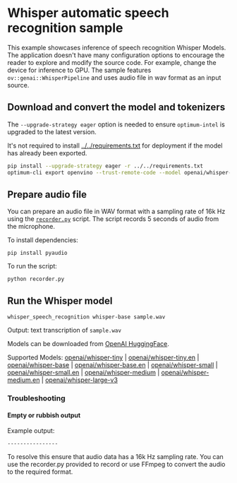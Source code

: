 # Whisper automatic speech recognition sample

This example showcases inference of speech recognition Whisper Models. The application doesn't have many configuration options to encourage the reader to explore and modify the source code. For example, change the device for inference to GPU. The sample features `ov::genai::WhisperPipeline` and uses audio file in wav format as an input source.

## Download and convert the model and tokenizers

The `--upgrade-strategy eager` option is needed to ensure `optimum-intel` is upgraded to the latest version.

It's not required to install [../../requirements.txt](../../requirements.txt) for deployment if the model has already been exported.

```sh
pip install --upgrade-strategy eager -r ../../requirements.txt
optimum-cli export openvino --trust-remote-code --model openai/whisper-base whisper-base
```

## Prepare audio file

You can prepare an audio file in WAV format with a sampling rate of 16k Hz using the [`recorder.py`](recorder.py) script. The script records 5 seconds of audio from the microphone. 

To install dependencies:
```
pip install pyaudio
```
To run the script:
```
python recorder.py
```

## Run the Whisper model

`whisper_speech_recognition whisper-base sample.wav`

Output: text transcription of `sample.wav`

Models can be downloaded from [OpenAI HuggingFace](https://huggingface.co/openai).

Supported Models:
[openai/whisper-tiny](https://huggingface.co/openai/whisper-tiny) | [openai/whisper-tiny.en](https://huggingface.co/openai/whisper-tiny.en) | [openai/whisper-base](https://huggingface.co/openai/whisper-base) | [openai/whisper-base.en](https://huggingface.co/openai/whisper-base.en) | [openai/whisper-small](https://huggingface.co/openai/whisper-small) | [openai/whisper-small.en](https://huggingface.co/openai/whisper-small.en) | [openai/whisper-medium](https://huggingface.co/openai/whisper-medium) | [openai/whisper-medium.en](https://huggingface.co/openai/whisper-medium.en) | [openai/whisper-large-v3](https://huggingface.co/openai/whisper-large-v3)

### Troubleshooting

#### Empty or rubbish output

Example output:
```
----------------
```

To resolve this ensure that audio data has a 16k Hz sampling rate. You can use the recorder.py provided to record or use FFmpeg to convert the audio to the required format. 
